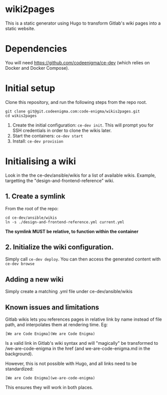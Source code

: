 # wiki2pages

This is a static generator using Hugo to transform Gitlab's wiki pages into a static website.

# Dependencies
You will need https://github.com/codeenigma/ce-dev (which relies on Docker and Docker Compose).

# Initial setup

Clone this repository, and run the following steps from the repo root.

```
git clone git@git.codeenigma.com:code-enigma/wikis2pages.git
cd wikis2pages
```


1. Create the initial configuration: `ce-dev init`. This will prompt you for SSH credentials in order to clone the wikis later.
2. Start the containers: `ce-dev start`
3. Install: `ce-dev provision`

# Initialising a wiki

Look in the the ce-dev/ansible/wikis for a list of available wikis.
Example, targetting the "design-and-frontend-reference" wiki.

## 1. Create a symlink
From the root of the repo:
```
cd ce-dev/ansible/wikis
ln -s ./design-and-frontend-reference.yml current.yml
```

**The symlink MUST be relative, to function within the container**

## 2. Initialize the wiki configuration.

Simply call `ce-dev deploy`. You can then access the generated content with `ce-dev browse`

## Adding a new wiki
Simply create a matching .yml file under ce-dev/ansible/wikis

## Known issues and limitations
Gitlab wikis lets you references pages in relative link by name instead of file path, and interpolates them at rendering time.
Eg:

```
[We are Code Enigma](We are Code Enigma)
```
Is a valid link in Gitlab's wiki syntax and will "magically" be transformed to /we-are-code-enigma in the href (and we-are-code-enigma.md in the background).

However, this is not possible with Hugo, and all links need to be standardized:

```
[We are Code Enigma](we-are-code-enigma)
```
This ensures they will work in both places.